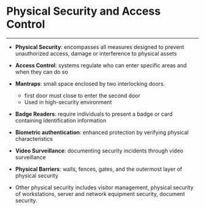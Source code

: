 # Physical Security and Access Control
---

* **Physical Security**: encompasses all measures designed to prevent unauthorized access, damage or interference to physical assets

* **Access Control**: systems regulate who can enter specific areas and when they can do so
* **Mantraps**: small space enclosed by two interlocking doors. 
    * first door must close to enter the second door
    * Used in high-security environment

* **Badge Readers**: require individuals to present a badge or card containing identification information

* **Biometric authentication**: enhanced protection by verifying physical characteristics

* **Video Surveillance**: documenting security incidents through video surveillance

* **Physical Barriers**: walls, fences, gates, and the outermost layer of physical security

* Other physical security includes visitor management, physical security of workstations, server and network equipment security, document security.
